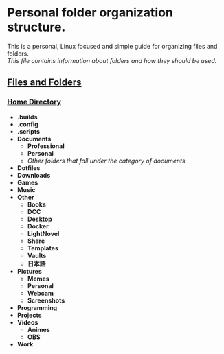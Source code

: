 # Personal folder organization structure.
This is a personal, Linux focused and simple guide for organizing files and folders.  
*This file contains information about folders and how they should be used.*

## [Files and Folders](#Files-and-Folders)
### [Home Directory](#Home-Directory)
 - **.builds**
 - **.config**
 - **.scripts**
 - **Documents**
   - **Professional**
   - **Personal**
   - *Other folders that fall under the category of documents*
 - **Dotfiles**
 - **Downloads**
 - **Games**
 - **Music**
 - **Other**
   - **Books**
   - **DCC**
   - **Desktop**
   - **Docker**
   - **LightNovel**
   - **Share**
   - **Templates**
   - **Vaults**
   - **日本語**
 - **Pictures**
   - **Memes**
   - **Personal**
   - **Webcam**
   - **Screenshots**
 - **Programming**
 - **Projects**
 - **Videos**
   - **Animes**
   - **OBS**
 - **Work**


